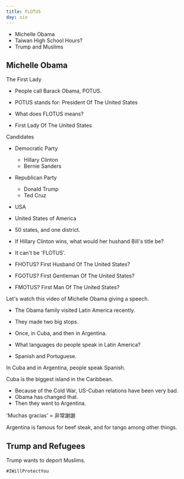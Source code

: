 ```yaml
---
title: FLOTUS
day: six
---
```


- Michelle Obama
- Taiwan High School Hours?
- Trump and Muslims

## Michelle Obama

The First Lady

- People call Barack Obama, POTUS.
- POTUS stands for: President Of The United States

- What does FLOTUS means?
- First Lady Of The United States

Candidates
  - Democratic Party
	- Hillary Clinton
	- Bernie Sanders
  - Republican Party
	- Donald Trump
	- Ted Cruz

- USA
- United States of America
- 50 states, and one district.

- If Hillary Clinton wins, what would her hushand Bill's title be?
- It can't be 'FLOTUS'.
- FHOTUS? First Husband Of The United States?
- FGOTUS? First Gentleman Of The United States?
- FMOTUS? First Man Of The United States?

Let's watch this video of Michelle Obama giving a speech.

- The Obama family visited Latin America recently.
- They made two big stops.
- Once, in Cuba, and then in Argentina.

- What languages do people speak in Latin America?
- Spanish and Portuguese.

In Cuba and in Argentina, people speak Spanish.

Cuba is the biggest island in the Caribbean.

- Because of the Cold War, US-Cuban relations have been very bad.
- Obama has changed that.
- Then they went to Argentina.

'Muchas gracias' = 非常謝謝

Argentina is famous for beef steak, and for tango among other things.

## Trump and Refugees

Trump wants to deport Muslims.

`#IWillProtectYou`

